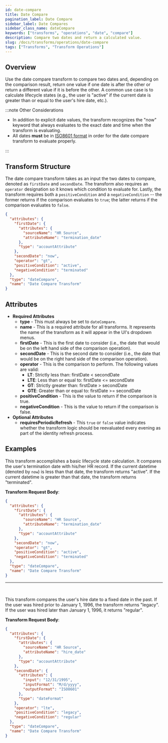 ```yaml
---
id: date-compare
title: Date Compare
pagination_label: Date Compare
sidebar_label: Date Compares
sidebar_class_name: dateCompare
keywords: ["transforms", "operations", "date", "compare"]
description: Compare two dates and return a calculated value.
slug: /docs/transforms/operations/date-compare
tags: ["Transforms", "Transform Operations"]
---
```


## Overview

Use the date compare transform to compare two dates and, depending on the
comparison result, return one value if one date is after the other or return a
different value if it is before the other. A common use case is to calculate
lifecycle states (e.g., the user is "active" if the current date is greater than
or equal to the user's hire date, etc.).

:::note Other Considerations

- In addition to explicit date values, the transform recognizes the "now"
  keyword that always evaluates to the exact date and time when the transform is
  evaluating.
- All dates **must** be in
  [ISO8601 format](https://en.wikipedia.org/wiki/ISO_8601) in order for the date
  compare transform to evaluate properly.

:::

## Transform Structure

The date compare transform takes as an input the two dates to compare, denoted
as `firstDate` and `secondDate`. The transform also requires an `operator`
designation so it knows which condition to evaluate for. Lastly, the transform
requires both a `positiveCondition` and a `negativeCondition` -- the former
returns if the comparison evaluates to `true`; the latter returns if the
comparison evaluates to `false`.

```json
{
  "attributes": {
    "firstDate": {
      "attributes": {
        "sourceName": "HR Source",
        "attributeName": "termination_date"
      },
      "type": "accountAttribute"
    },
    "secondDate": "now",
    "operator": "gt",
    "positiveCondition": "active",
    "negativeCondition": "terminated"
  },
  "type": "dateCompare",
  "name": "Date Compare Transform"
}
```

## Attributes

- **Required Attributes**
  - **type** - This must always be set to `dateCompare`.
  - **name** - This is a required attribute for all transforms. It represents
    the name of the transform as it will appear in the UI's dropdown menus.
  - **firstDate** - This is the first date to consider (i.e., the date that
    would be on the left hand side of the comparison operation).
  - **secondDate** - This is the second date to consider (i.e., the date that
    would be on the right hand side of the comparison operation).
  - **operator** - This is the comparison to perform. The following values are
    valid:
    - **LT**: Strictly less than: firstDate < secondDate
    - **LTE**: Less than or equal to: firstDate <= secondDate
    - **GT**: Strictly greater than: firstDate > secondDate
    - **GTE**: Greater than or equal to: firstDate >= secondDate
  - **positiveCondition** - This is the value to return if the comparison is
    true.
  - **negativeCondition** - This is the value to return if the comparison is
    false.
- **Optional Attributes**
  - **requiresPeriodicRefresh** - This `true` or `false` value indicates whether
    the transform logic should be reevaluated every evening as part of the
    identity refresh process.

## Examples

This transform accomplishes a basic lifecycle state calculation. It compares the
user's termination date with his/her HR record. If the current datetime (denoted
by `now`) is less than that date, the transform returns "active". If the current
datetime is greater than that date, the transform returns "terminated".

**Transform Request Body**:

```json
{
  "attributes": {
    "firstDate": {
      "attributes": {
        "sourceName": "HR Source",
        "attributeName": "termination_date"
      },
      "type": "accountAttribute"
    },
    "secondDate": "now",
    "operator": "gt",
    "positiveCondition": "active",
    "negativeCondition": "terminated"
  },
  "type": "dateCompare",
  "name": "Date Compare Transform"
}
```

---

<p>&nbsp;</p>

This transform compares the user's hire date to a fixed date in the past. If the
user was hired prior to January 1, 1996, the transform returns "legacy". If the
user was hired later than January 1, 1996, it returns "regular".

**Transform Request Body**:

```json
{
  "attributes": {
    "firstDate": {
      "attributes": {
        "sourceName": "HR Source",
        "attributeName": "hire_date"
      },
      "type": "accountAttribute"
    },
    "secondDate": {
      "attributes": {
        "input": "12/31/1995",
        "inputFormat": "M/d/yyyy",
        "outputFormat": "ISO8601"
      },
      "type": "dateFormat"
    },
    "operator": "lte",
    "positiveCondition": "legacy",
    "negativeCondition": "regular"
  },
  "type": "dateCompare",
  "name": "Date Compare Transform"
}
```
